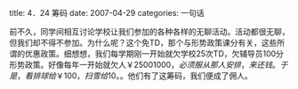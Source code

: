 title: 4．24 筹码
date: 2007-04-29
categories: 一句话

前不久，同学间相互讨论学校让我们参加的各种各样的无聊活动。活动都很无聊，但我们却不得不参加。为什么呢？这个免TD，那个与形势政策课分有关，这些所谓的优惠政策。细想想，我们每学期刚一开始就欠学校25次TD，欠辅导员100分形势政策。好像每年一开始就欠人￥2500$1000，必须服从那人安排，来还钱。于是，看排球给￥100，扫雪给$10。。他们有了这筹码，我们便成了佣人。
